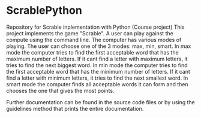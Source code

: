 # ScrablePython
Repository for Scrable inplementation with Python (Course project)
This project implements the game "Scrable". A user can play against the 
compute using the command line. The computer has various modes of playing.
The user can choose one of the 3 modes: max, min, smart. 
In max mode the computer tries to find the first acceptable word that has the maximum number of letters.
If it cant find a letter with maximum letters, it tries to find the next biggest word.
In min mode the computer tries to find the first acceptable word that has the minimum number of letters.
If it cant find a letter with minimum letters, it tries to find the next smallest word.
In smart mode the computer finds all acceptable words it can form and then chooses the one that gives
the most points. 

Further documentation can be found in the source code files or by using the guidelines method that prints
the entire documentation.
